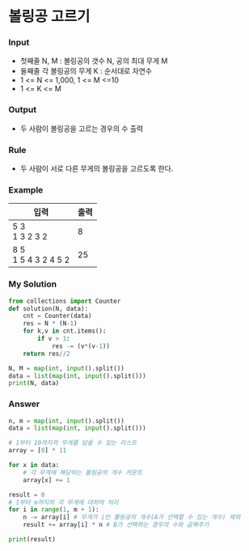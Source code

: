 # 볼링공 고르기

### Input
- 첫째줄 N, M : 볼링공의 갯수 N, 공의 최대 무게 M
- 둘째줄 각 볼링공의 무게 K : 순서대로 자연수
- 1 <= N <= 1,000, 1 <= M <=10 
- 1 <= K <= M

### Output
- 두 사람이 볼링공을 고르는 경우의 수 출력

### Rule 
- 두 사람이 서로 다른 무게의 볼링공을 고르도록 한다.

### Example
| 입력 | 출력 |
| --- | --- |
| 5 3 <br> 1 3 2 3 2 | 8 |
| 8 5 <br> 1 5 4 3 2 4 5 2 | 25 |

### My Solution
```python
from collections import Counter
def solution(N, data):
    cnt = Counter(data)
    res = N * (N-1)
    for k,v in cnt.items():
        if v > 1:
            res -= (v*(v-1))
    return res//2

N, M = map(int, input().split())
data = list(map(int, input().split()))
print(N, data)
```

### Answer
```python
n, m = map(int, input().split())
data = list(map(int, input().split()))

# 1부터 10까지의 무게를 담을 수 있는 리스트
array = [0] * 11

for x in data:
    # 각 무게에 해당하는 볼링공의 개수 카운트
    array[x] += 1

result = 0
# 1부터 m까지의 각 무게에 대하여 처리
for i in range(1, m + 1):
    n -= array[i] # 무게가 i인 볼링공의 개수(A가 선택할 수 있는 개수) 제외
    result += array[i] * n # B가 선택하는 경우의 수와 곱해주기

print(result)
```
